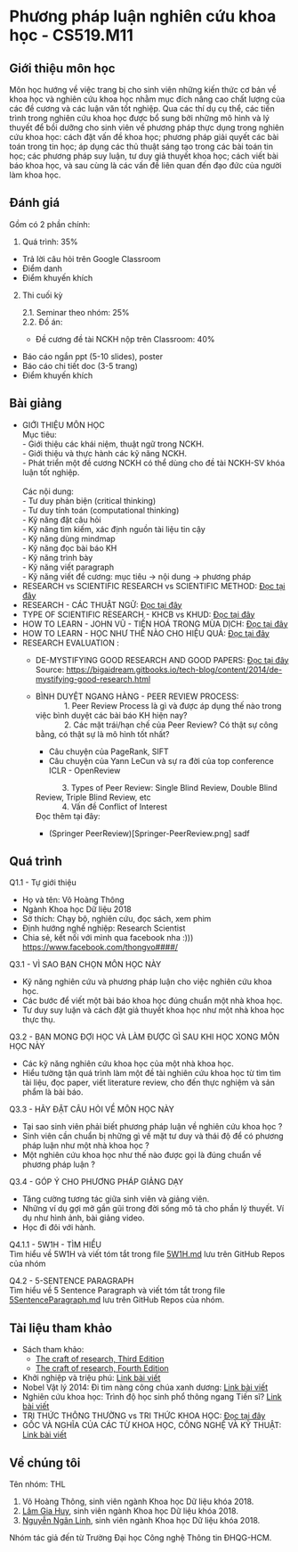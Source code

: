 # Phương pháp luận nghiên cứu khoa học - CS519.M11
## Giới thiệu môn học
Môn học hướng về việc trang bị cho sinh viên những kiến thức cơ bản về khoa học và nghiên cứu khoa học nhằm mục đích nâng cao chất lượng của các đề cương và các luận văn tốt nghiệp. Qua các thí dụ cụ thể, các tiến trình trong nghiên cứu khoa học được bổ sung bởi những mô hình và lý thuyết để bồi dưỡng cho sinh viên về phương pháp thực dụng trong nghiên cứu khoa học: cách đặt vấn đề khoa học; phương pháp giải quyết các bài toán trong tin học; áp dụng các thủ thuật sáng tạo trong các bài toán tin học; các phương pháp suy luận, tư duy giả thuyết khoa học; cách viết bài báo khoa học, và sau cùng là các vấn đề liên quan đến đạo đức của người làm khoa học.

## Đánh giá

Gồm có 2 phần chính:

1. Quá trình: 35%
- Trả lời câu hỏi trên Google Classroom
- Điểm danh
- Điểm khuyến khích

2. Thi cuối kỳ

    2.1. Seminar theo nhóm: 25% </br>
    2.2. Đồ án:
    - Đề cương đề tài NCKH nộp trên Classroom: 40%
+ Báo cáo ngắn ppt (5-10 slides), poster
+ Báo cáo chi tiết doc (3-5 trang)
+ Điểm khuyến khích

## Bài giảng
- GIỚI THIỆU MÔN HỌC </br>
        Mục tiêu: </br>
        - Giới thiệu các khái niệm, thuật ngữ trong NCKH. </br> 
        - Giới thiệu và thực hành các kỹ năng NCKH. </br>
        - Phát triển một đề cương NCKH có thể dùng cho
        đề tài NCKH-SV khóa luận tốt nghiệp. </br>
        </br>
        Các nội dung: </br>
        - Tư duy phản biện (critical thinking) </br>
        - Tư duy tính toán (computational thinking) </br>
        - Kỹ năng đặt câu hỏi </br>
        - Kỹ năng tìm kiếm, xác định nguồn tài liệu tin cậy </br>
        - Kỹ năng dùng mindmap </br>
        - Kỹ năng đọc bài báo KH </br>
        - Kỹ năng trình bày </br>
        - Kỹ năng viết paragraph </br>
        - Kỹ năng viết đề cương: mục tiêu → nội dung → phương pháp </br>
- RESEARCH vs SCIENTIFIC RESEARCH vs SCIENTIFIC METHOD: [Đọc tại đây](https://github.com/thongvhoang/CS519.M11/blob/master/RESEARCH%20vs%20SCIENTIFIC%20RESEARCH%20vs%20SCIENTIFIC%20METHOD.md)
- RESEARCH - CÁC THUẬT NGỮ: [Đọc tại đây](https://github.com/thongvhoang/CS519.M11/blob/master/RESEARCH%20-%20C%C3%81C%20THU%E1%BA%ACT%20NG%E1%BB%AE.md)
- TYPE OF SCIENTIFIC RESEARCH  - KHCB vs KHUD: [Đọc tại đây](https://github.com/thongvhoang/CS519.M11/blob/master/TYPE%20OF%20SCIENTIFIC%20RESEARCH%20%20-%20KHCB%20vs%20KHUD.md)
- HOW TO LEARN - JOHN VŨ - TIẾN HOÁ TRONG MÙA DỊCH: [Đọc tại đây](https://vnexpress.net/tien-hoa-trong-mua-dich-4273974.html)
- HOW TO LEARN - HỌC NHƯ THẾ NÀO CHO HIỆU QUẢ: [Đọc tại đây](https://zingnews.vn/video-gs-truong-nguyen-thanh-tu-van-cach-hoc-de-lam-viec-voi-robot-post922606.html)
- RESEARCH EVALUATION : </br>
    - DE-MYSTIFYING GOOD RESEARCH AND GOOD PAPERS: [Đọc tại đây](https://github.com/thongvhoang/CS519.M11/blob/master/De-Mystifying%20Good%20Research%20and%20Good%20Papers%20(repost).pdf) </br>
        Source: https://bigaidream.gitbooks.io/tech-blog/content/2014/de-mystifying-good-research.html </br>
    - BÌNH DUYỆT NGANG HÀNG - PEER REVIEW PROCESS: </br>
        &nbsp;&nbsp;&nbsp;&nbsp;&nbsp;&nbsp;&nbsp;&nbsp;&nbsp;&nbsp;&nbsp;&nbsp;&nbsp;1. Peer Review Process là gì và được áp dụng thế nào trong việc bình duyệt các bài báo KH hiện nay? </br>
        &nbsp;&nbsp;&nbsp;&nbsp;&nbsp;&nbsp;&nbsp;&nbsp;&nbsp;&nbsp;&nbsp;&nbsp;&nbsp;2. Các mặt trái/hạn chế của Peer Review? Có thật sự công bằng, có thật sự là mô hình tốt nhất? </br>
        - Câu chuyện của PageRank, SIFT </br>
        - Câu chuyện của Yann LeCun và sự ra đời của top conference ICLR - OpenReview </br> 
        
        &nbsp;&nbsp; &nbsp;&nbsp; &nbsp;&nbsp; &nbsp;&nbsp;
            3. Types of Peer Review: Single Blind Review, Double Blind Review, Triple Blind Review, etc </br>
        &nbsp;&nbsp;&nbsp;&nbsp;&nbsp;&nbsp;&nbsp;&nbsp;&nbsp;&nbsp;&nbsp;&nbsp;4. Vấn đề Conflict of Interest </br>
    Đọc thêm tại đây: </br>
        - (Springer PeerReview)[Springer-PeerReview.png] sadf
## Quá trình
Q1.1 - Tự giới thiệu
- Họ và tên: Võ Hoàng Thông
- Ngành Khoa học Dữ liệu 2018
- Sở thích: Chạy bộ, nghiên cứu, đọc sách, xem phim
- Định hướng nghề nghiệp: Research Scientist
- Chia sẻ, kết nối với mình qua facebook nha :))) https://www.facebook.com/thongvo####/ </br>

Q3.1 - VÌ SAO BẠN CHỌN MÔN HỌC NÀY
- Kỹ năng nghiên cứu và phương pháp luận cho việc nghiên cứu khoa học.
- Các bước để viết một bài báo khoa học đúng chuẩn một nhà khoa học.
- Tư duy suy luận và cách đặt giả thuyết khoa học như một nhà khoa học thực thụ.

Q3.2 - BẠN MONG ĐỢI HỌC VÀ LÀM ĐƯỢC GÌ SAU KHI HỌC XONG MÔN HỌC NÀY
- Các kỹ năng nghiên cứu khoa học của một nhà khoa học.
- Hiểu tường tận quá trình làm một đề tài nghiên cứu khoa học từ tìm tìm tài liệu, đọc paper, viết literature review, cho đến thực nghiệm và sản phẩm là bài báo.

Q3.3 - HÃY ĐẶT CÂU HỎI VỀ MÔN HỌC NÀY
- Tại sao sinh viên phải biết phương pháp luận về nghiên cứu khoa học ?
- Sinh viên cần chuẩn bị những gì về mặt tư duy và thái độ để có phương pháp luận như một nhà khoa học ?
- Một nghiên cứu khoa học như thế nào được gọi là đúng chuẩn về phương pháp luận ?

Q3.4 - GÓP Ý CHO PHƯƠNG PHÁP GIẢNG DẠY
- Tăng cường tương tác giữa sinh viên và giảng viên.
- Những ví dụ gợi mở gần gũi trong đời sống mô tả cho phần lý thuyết. Ví dụ như hình ảnh, bài giảng video.
- Học đi đôi với hành.

Q4.1.1 - 5W1H - TÌM HIỂU </br>
Tìm hiểu về 5W1H và viết tóm tắt trong file [5W1H.md](https://github.com/thongvhoang/CS519.M11/blob/master/5W1H.md) lưu trên GitHub Repos của nhóm

Q4.2 - 5-SENTENCE PARAGRAPH </br>
Tìm hiểu về 5 Sentence Paragraph và viết tóm tắt trong file [5SentenceParagraph.md](5SentenceParagraph.md) lưu trên GitHub Repos của nhóm.

## Tài liệu tham khảo
- Sách tham khảo: 
    - [The craft of research, Third Edition](https://github.com/thongvhoang/CS519.M11/blob/master/The_Craft_of_Research.pdf)
    - [The craft of research, Fourth Edition](https://github.com/thongvhoang/CS519.M11/blob/master/The_Craft_of_Research_Fourth_Edition.pdf)
- Khởi nghiệp và triệu phú: [Link bài viết](https://vnexpress.net/khoi-nghiep-va-trieu-phu-4279807.html)
- Nobel Vật lý 2014: Đi tìm nàng công chúa xanh dương: [Link bài viết](https://tuoitre.vn/nobel-vat-ly-2014%C2%A0di-tim-nang-cong-chua-xanh-duong-659146.htm)
- Nghiên cứu khoa học: Trình độ học sinh phổ thông ngang Tiến sĩ? [Link bài viết](https://vietnamnet.vn/vn/giao-duc/khoa-hoc/nghien-cuu-khoa-hoc-trinh-do-hoc-sinh-pho-thong-ngang-tien-si-723452.html)
- TRI THỨC THÔNG THƯỜNG vs TRI THỨC KHOA HỌC: [Đọc tại đây](https://github.com/thongvhoang/CS519.M11/blob/master/TRI%20TH%E1%BB%A8C%20TH%C3%94NG%20TH%C6%AF%E1%BB%9CNG%20vs%20TRI%20TH%E1%BB%A8C%20KHOA%20H%E1%BB%8CC.md)
- GỐC VÀ NGHĨA CỦA CÁC TỪ KHOA HỌC, CÔNG NGHỆ VÀ KỸ THUẬT: [Link bài viết](https://www.vnu.edu.vn/btdhqghn/?C1991/N12677/Goc-va-nghia-cua-cac-tu-khoa-hoc,-cong-nghe-va-ky-thuat.htm)

## Về chúng tôi
Tên nhóm: THL
1. Võ Hoàng Thông, sinh viên ngành Khoa học Dữ liệu khóa 2018. <br/>
2. [Lâm Gia Huy](https://github.com/huylgia/CS519.M11), sinh viên ngành Khoa học Dữ liệu khóa 2018. <br/>
3. [Nguyễn Ngân Linh](https://github.com/tteokl/CS519.M11), sinh viên ngành Khoa học Dữ liệu khóa 2018. <br/>

Nhóm tác giả đến từ Trường Đại học Công nghệ Thông tin ĐHQG-HCM.

